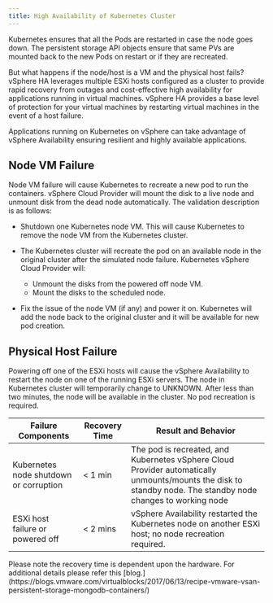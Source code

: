 ```yaml
---
title: High Availability of Kubernetes Cluster
---
```


Kubernetes ensures that all the Pods are restarted in case the node goes down. The persistent storage API objects ensure that same PVs are mounted back to the new Pods on restart or if they are recreated. 

But what happens if the node/host is a VM and the physical host fails? vSphere HA  leverages multiple ESXi hosts configured as a cluster to provide rapid recovery from outages and cost-effective high availability for applications running in virtual machines. vSphere HA provides a base level of protection for your virtual machines by restarting virtual machines in the event of a host failure.
 
Applications running on Kubernetes on vSphere can take advantage of vSphere Availability ensuring resilient and highly available applications.
 
## Node VM Failure

Node VM failure will cause Kubernetes to recreate a new pod to run the containers. vSphere Cloud Provider will mount the disk to a live node and unmount disk from the dead node automatically. The validation description is as follows:
						
* Shutdown one Kubernetes node VM. This will cause Kubernetes to remove the node VM from the Kubernetes cluster.
* The Kubernetes cluster will recreate the pod on an available node in the original cluster after the simulated node failure. Kubernetes vSphere Cloud Provider will:

  - Unmount the disks from the powered off node VM.
  - Mount the disks to the scheduled node.
									
* Fix the issue of the node VM (if any) and power it on. Kubernetes will add the node back to the original cluster and it will be available for new pod creation. 
 
## Physical Host Failure

Powering off one of the ESXi hosts will cause the vSphere Availability to restart the node on one of the running ESXi servers. The node in Kubernetes cluster will temporarily change to UNKNOWN. After less than two minutes, the node will be available in the cluster. No pod recreation is required. 
 



<table class="table table-striped table-hover ">
  <thead>
    <tr>
      <th>Failure Components</th>
      <th>Recovery Time</th>
      <th>Result and Behavior</th>
    </tr>
  </thead>
  <tbody>
    <tr>
      <td>Kubernetes node shutdown or corruption</td>
      <td> < 1 min</td>
      <td>The pod is recreated, and Kubernetes vSphere Cloud Provider automatically unmounts/mounts the disk to standby node. The standby node changes to working node</td>
    </tr>
    <tr>
      <td>ESXi host failure or powered off</td>
      <td> < 2 mins</td>
      <td>vSphere Availability restarted the Kubernetes node on another ESXi host; no node recreation required.</td>
    </tr>
</tbody>
</table>
Please note the recovery time is dependent upon the hardware. For additional details please refer this [blog.](https://blogs.vmware.com/virtualblocks/2017/06/13/recipe-vmware-vsan-persistent-storage-mongodb-containers/)
 
 
 
